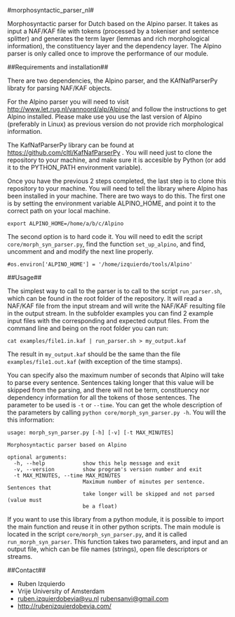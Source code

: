 #morphosyntactic_parser_nl#

Morphosyntactic parser for Dutch based on the Alpino parser. It takes as input a NAF/KAF file with tokens (processed by a tokeniser and sentence splitter)
and generates the term layer (lemmas and rich morphological information), the constituency layer and the dependency layer. The Alpino parser is only
called once to improve the performance of our module.

##Requirements and installation##

There are two dependencies, the Alpino parser, and the KAfNafParserPy libraty for parsing NAF/KAF objects.

For the Alpino parser you will need to visit http://www.let.rug.nl/vannoord/alp/Alpino/ and follow the instructions to get Alpino installed. Please
make use you use the last version of Alpino (preferably in Linux) as previous version do not provide rich morphological information.

The KafNafParserPy library can be found at https://github.com/cltl/KafNafParserPy . You will need just to clone the repository to your machine, and make
sure it is accesible by Python (or add it to the PYTHON_PATH environment variable).

Once you have the previous 2 steps completed, the last step is to clone this repository to your machine. You will need to tell the library where Alpino
has been installed in your machine. There are two ways to do this. The first one is by setting the environment variable ALPINO_HOME, and point it to the
correct path on your local machine.
```shell
export ALPINO_HOME=/home/a/b/c/Alpino
```

The second option is to hard code it. You will need to edit the script `core/morph_syn_parser.py`, find the function `set_up_alpino`, and find, uncomment and and modify the next
line properly.
```shell
#os.environ['ALPINO_HOME'] = '/home/izquierdo/tools/Alpino'
```

##Usage##

The simplest way to call to the parser is to call to the script `run_parser.sh`, which can be found in the root folder of the repository. It will read a NAF/KAF
file from the input stream and will write the NAF/KAF resulting file in the output stream. In the subfolder examples you can find 2 example input files with the
corresponding and expected output files. From the command line and being on the root folder you can run:
```shell
cat examples/file1.in.kaf | run_parser.sh > my_output.kaf
```

The result in `my_output.kaf` should be the same than the file `examples/file1.out.kaf` (with exception of the time stamps).

You can specify also the maximum number of seconds that Alpino will take to parse every sentence. Sentences taking longer that this value will be skipped
from the parsing, and there will not be term, constituency nor dependency information for all the tokens of those sentences. The parameter to be used is `-t` or `--time`.
You can get the whole description of the parameters by calling `python core/morph_syn_parser.py -h`. You will the this information:
```shell
usage: morph_syn_parser.py [-h] [-v] [-t MAX_MINUTES]

Morphosyntactic parser based on Alpino

optional arguments:
  -h, --help            show this help message and exit
  -v, --version         show program's version number and exit
  -t MAX_MINUTES, --time MAX_MINUTES
                        Maximum number of minutes per sentence. Sentences that
                        take longer will be skipped and not parsed (value must
                        be a float)
```

If you want to use this library from a python module, it is possible to import the main function and reuse it in other python scripts. The main module is located
in the script `core/morph_syn_parser.py`, and it is called `run_morph_syn_parser`. This function takes two parameters, and input and an output file, which can be
file names (strings), open file descriptors or streams.

##Contact##
* Ruben Izquierdo
* Vrije University of Amsterdam
* ruben.izquierdobevia@vu.nl  rubensanvi@gmail.com
* http://rubenizquierdobevia.com/